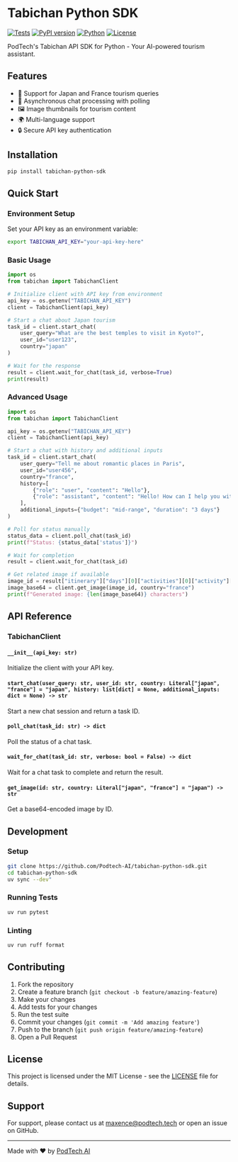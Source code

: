 # Tabichan Python SDK

[![Tests](https://github.com/Podtech-AI/tabichan-python-sdk/actions/workflows/ci.yml/badge.svg)](https://github.com/Podtech-AI/tabichan-python-sdk/actions/workflows/ci.yml)
[![PyPI version](https://badge.fury.io/py/tabichan-python-sdk.svg)](https://badge.fury.io/py/tabichan-python-sdk)
[![Python](https://img.shields.io/badge/python-3.9+-blue.svg)](https://www.python.org/downloads/)
[![License](https://img.shields.io/badge/License-MIT-yellow.svg)](https://opensource.org/licenses/MIT)

PodTech's Tabichan API SDK for Python - Your AI-powered tourism assistant.

## Features

- 🗾 Support for Japan and France tourism queries
- 🔄 Asynchronous chat processing with polling
- 🖼️ Image thumbnails for tourism content
- 🌍 Multi-language support
- 🔒 Secure API key authentication

## Installation

```bash
pip install tabichan-python-sdk
```

## Quick Start

### Environment Setup

Set your API key as an environment variable:

```bash
export TABICHAN_API_KEY="your-api-key-here"
```

### Basic Usage

```python
import os
from tabichan import TabichanClient

# Initialize client with API key from environment
api_key = os.getenv("TABICHAN_API_KEY")
client = TabichanClient(api_key)

# Start a chat about Japan tourism
task_id = client.start_chat(
    user_query="What are the best temples to visit in Kyoto?",
    user_id="user123",
    country="japan"
)

# Wait for the response
result = client.wait_for_chat(task_id, verbose=True)
print(result)
```

### Advanced Usage

```python
import os
from tabichan import TabichanClient

api_key = os.getenv("TABICHAN_API_KEY")
client = TabichanClient(api_key)

# Start a chat with history and additional inputs
task_id = client.start_chat(
    user_query="Tell me about romantic places in Paris",
    user_id="user456",
    country="france",
    history=[
        {"role": "user", "content": "Hello"},
        {"role": "assistant", "content": "Hello! How can I help you with your travel plans?"}
    ],
    additional_inputs={"budget": "mid-range", "duration": "3 days"}
)

# Poll for status manually
status_data = client.poll_chat(task_id)
print(f"Status: {status_data['status']}")

# Wait for completion
result = client.wait_for_chat(task_id)

# Get related image if available
image_id = result["itinerary"]["days"][0]["activities"][0]["activity"]["id"]
image_base64 = client.get_image(image_id, country="france")
print(f"Generated image: {len(image_base64)} characters")
```

## API Reference

### TabichanClient

#### `__init__(api_key: str)`

Initialize the client with your API key.

#### `start_chat(user_query: str, user_id: str, country: Literal["japan", "france"] = "japan", history: list[dict] = None, additional_inputs: dict = None) -> str`

Start a new chat session and return a task ID.

#### `poll_chat(task_id: str) -> dict`

Poll the status of a chat task.

#### `wait_for_chat(task_id: str, verbose: bool = False) -> dict`

Wait for a chat task to complete and return the result.

#### `get_image(id: str, country: Literal["japan", "france"] = "japan") -> str`

Get a base64-encoded image by ID.

## Development

### Setup

```bash
git clone https://github.com/Podtech-AI/tabichan-python-sdk.git
cd tabichan-python-sdk
uv sync --dev"
```

### Running Tests

```bash
uv run pytest
```

### Linting

```bash
uv run ruff format
```

## Contributing

1. Fork the repository
2. Create a feature branch (`git checkout -b feature/amazing-feature`)
3. Make your changes
4. Add tests for your changes
5. Run the test suite
6. Commit your changes (`git commit -m 'Add amazing feature'`)
7. Push to the branch (`git push origin feature/amazing-feature`)
8. Open a Pull Request

## License

This project is licensed under the MIT License - see the [LICENSE](LICENSE) file for details.

## Support

For support, please contact us at [maxence@podtech.tech](mailto:maxence@podtech.tech) or open an issue on GitHub.

---

Made with ❤️ by [PodTech AI](https://podtech.tech)